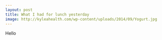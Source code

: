 ```yaml
---
layout: post
title: What I had for lunch yesterday
image: http://kyleahealth.com/wp-content/uploads/2014/09/Yogurt.jpg
---
```


Hello
